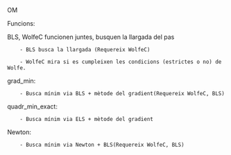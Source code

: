 OM

Funcions:

BLS, WolfeC funcionen juntes, busquen la llargada del pas
        
        - BLS busca la llargada (Requereix WolfeC)
        
        - WolfeC mira si es cumpleixen les condicions (estrictes o no) de Wolfe.
        

grad_min:

        - Busca mínim via BLS + mètode del gradient(Requereix WolfeC, BLS)
        
quadr_min_exact:

        - Busca mínim via ELS + mètode del gradient
        
Newton:

        - Busca mínim via Newton + BLS(Requereix WolfeC, BLS)
